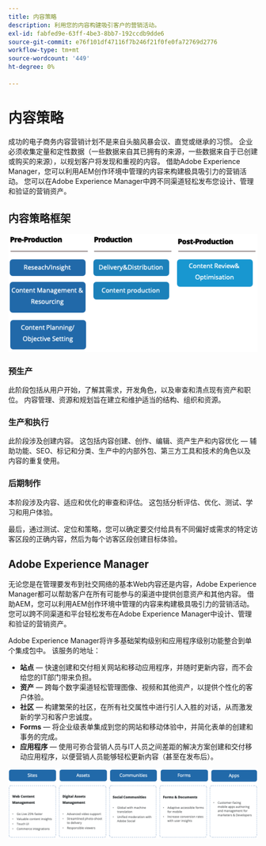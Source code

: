 ```yaml
---
title: 内容策略
description: 利用您的内容构建吸引客户的营销活动。
exl-id: fabfed9e-63ff-4be3-8bb7-192ccdb9dde6
source-git-commit: e76f101df47116f7b246f21f0fe0fa72769d2776
workflow-type: tm+mt
source-wordcount: '449'
ht-degree: 0%

---
```


# 内容策略

成功的电子商务内容营销计划不是来自头脑风暴会议、直觉或继承的习惯。 企业必须收集定量和定性数据（一些数据来自其已拥有的来源，一些数据来自于已创建或购买的来源），以规划客户将发现和重视的内容。 借助Adobe Experience Manager，您可以利用AEM创作环境中管理的内容来构建极具吸引力的营销活动。 您可以在Adobe Experience Manager中跨不同渠道轻松发布您设计、管理和验证的营销资产。

## 内容策略框架

![内容策略框架图](../../assets/playbooks/content-strategy-framework.png)

### 预生产

此阶段包括从用户开始，了解其需求，开发角色，以及审查和清点现有资产和职位。 内容管理、资源和规划旨在建立和维护适当的结构、组织和资源。

### 生产和执行

此阶段涉及创建内容。 这包括内容创建、创作、编辑、资产生产和内容优化 — 辅助功能、SEO、标记和分类、生产中的内部外包、第三方工具和技术的角色以及内容的重复使用。

### 后期制作

本阶段涉及内容、适应和优化的审查和评估。 这包括分析评估、优化、测试、学习和用户体验。

最后，通过测试、定位和策略，您可以确定要交付给具有不同偏好或需求的特定访客区段的正确内容，然后为每个访客区段创建目标体验。

## Adobe Experience Manager

无论您是在管理要发布到社交网络的基本Web内容还是内容，Adobe Experience Manager都可以帮助客户在所有可能参与的渠道中提供创意资产和其他内容。 借助AEM，您可以利用AEM创作环境中管理的内容来构建极具吸引力的营销活动。 您可以跨不同渠道和平台轻松发布在Adobe Experience Manager中设计、管理和验证的营销资产。

Adobe Experience Manager将许多基础架构级别和应用程序级别功能整合到单个集成包中。 该服务的地址：

- **站点** — 快速创建和交付相关网站和移动应用程序，并随时更新内容，而不会给您的IT部门带来负担。
- **资产** — 跨每个数字渠道轻松管理图像、视频和其他资产，以提供个性化的客户体验。
- **社区** — 构建繁荣的社区，在所有社交属性中进行引人入胜的对话，从而激发新的学习和客户忠诚度。
- **Forms** — 将企业级表单集成到您的网站和移动体验中，并简化表单的创建和事务的完成。
- **应用程序** — 使用可弥合营销人员与IT人员之间差距的解决方案创建和交付移动应用程序，以便营销人员能够轻松更新内容（甚至在发布后）。

![内容策略框架图](../../assets/playbooks/content-strategy-framework2.png)
